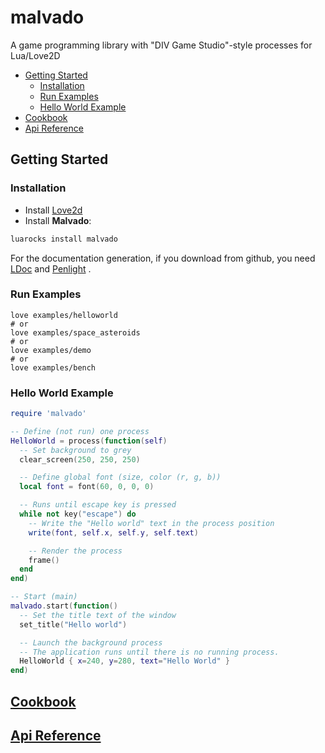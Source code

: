 # malvado
A game programming library with  "DIV Game Studio"-style processes for Lua/Love2D

- [Getting Started](#getting-started)
  - [Installation](#installation)
  - [Run Examples](#examples)
  - [Hello World Example](#hello-world-example)
- [Cookbook](#cookbook)
- [Api Reference](#api-reference)

## Getting Started

### Installation
* Install [Love2d](https://love2d.org/)
* Install **Malvado**:
```bash
luarocks install malvado
```
For the documentation generation, if you download from github, you need [LDoc](https://github.com/stevedonovan/LDoc) and [Penlight](https://github.com/stevedonovan/Penlight) .

### Run Examples
```
love examples/helloworld 
# or
love examples/space_asteroids
# or
love examples/demo
# or
love examples/bench
```

### Hello World Example

```lua
require 'malvado'

-- Define (not run) one process
HelloWorld = process(function(self)
  -- Set background to grey
  clear_screen(250, 250, 250)

  -- Define global font (size, color (r, g, b))
  local font = font(60, 0, 0, 0)

  -- Runs until escape key is pressed
  while not key("escape") do
    -- Write the "Hello world" text in the process position
    write(font, self.x, self.y, self.text)

    -- Render the process
    frame()
  end
end)

-- Start (main)
malvado.start(function()
  -- Set the title text of the window
  set_title("Hello world")

  -- Launch the background process
  -- The application runs until there is no running process.
  HelloWorld { x=240, y=280, text="Hello World" }
end)
```

## [Cookbook](doc/cookbook.md)
## [Api Reference](https://cdn.rawgit.com/jepemo/malvado/master/doc/index.html)
